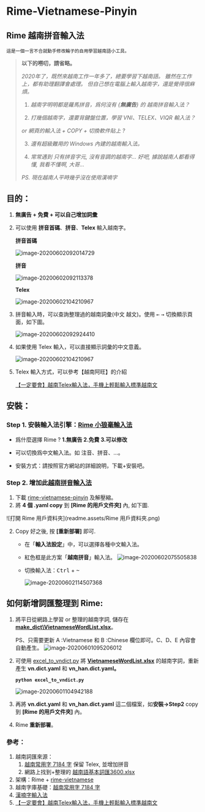 # Rime-Vietnamese-Pinyin

## Rime 越南拼音輸入法

`這是一個一言不合就動手修改輪子的自用學習越南語小工具。`

> **以下的嘮叨，請省略。**
>
> *2020年了，既然來越南工作一年多了，總要學習下越南語。*
> *雖然在工作上，都有助理翻譯會處理。*
> *但自己想在電腦上輸入越南字，還是覺得很麻煩。*
> 
>1. *越南字明明都是羅馬拼音，爲何沒有 {**無廣告**} 的 越南拼音輸入法？*
> 
>2. *打幾個越南字，還要背鍵盤位置，學習 VNI、TELEX、VIQR 輸入法？*
> 
>   *or 網頁的輸入法 + COPY + 切換軟件貼上 ?*
> 
>3. *還有超級難用的 Windows 內建的越南輸入法。*
> 
> 4. *常常遇到 只有拼音字元, 沒有音調的越南字...*
>     *好吧, 據說越南人都看得懂, 我看不懂啊, 大哥...*
> 
>*PS. 現在越南人平時幾乎沒在使用漢喃字* 

## 目的：

1. **無廣告 + 免費 + 可以自己增加詞彙**

2. 可以使用 **拼音首碼**、**拼音**、**Telex** 輸入越南字。

    **拼音首碼**

      ![image-20200602092014729](readme.assets/image-20200602092014729.png) 

    **拼音**

      ![image-20200602092113378](readme.assets/image-20200602092113378.png) 

    **Telex** 

      ![image-20200602104210967](readme.assets/image-20200602104210967.png) 

    

3. 拼音輸入時，可以查詢整理過的越南詞彙(中文 越文)。使用 <kbd>&#8592;</kbd> <kbd>&#8594;</kbd> 切換顯示頁面，如下圖。

      ![image-20200602092924410](readme.assets/image-20200602092924410.png) 

      

4. 如果使用 Telex 輸入，可以直接顯示詞彙的中文意義。

   ![image-20200602104210967](readme.assets/image-20200602104210967.png) 

   

5. Telex 輸入方式，可以參考【越南阿旺】的介紹

   [【一定要會】越南Telex輸入法，手機上輕鬆輸入標準越南文](http://chanywang.blogspot.com/2014/07/telex.html)



## 安裝：

### Step 1. 安裝輸入法引擎：[Rime 小狼毫輸入法](https://rime.im/)

- 爲什麼選擇 Rime ? **1.無廣告 2.免費 3.可以修改**

- 可以切換爲中文輸入法。如 注音、拼音、…。

- 安裝方式：請按照官方網站的詳細說明，下載+安裝吧。

  

### Step 2. 增加此[越南拼音輸入法](https://github.com/JaplinChen/rime-vietnamese-pinyin) 

1. 下載 [rime-vietnamese-pinyin](https://github.com/JaplinChen/rime-vietnamese-pinyin) 及解壓縮。
2. 將 **4 個 .yaml copy** 到 **[Rime 的用戶文件夾]** 內, 如下圖.

![打開 Rime 用戶資料夾](readme.assets/Rime 用戶資料夾.png)

2. Copy 好之後, 按 **[重新部署]** 即可.

    - 在「**輸入法設定**」中，可以選擇各種中文輸入法。
    
    - 紅色框是此方案「**越南拼音**」輸入法。
       ![image-20200602075505838](readme.assets/image-20200602075505838.png)


    - 切換輸入法：<kbd>Ctrl</kbd> + <kbd>~</kbd>
    
      ![image-20200602114507368](readme.assets/image-20200602114507368.png) 



## 如何新增詞匯整理到 Rime: 

1. 將平日從網路上學習 or 整理的越南字詞, 儲存在 **[make_dict\VietnameseWordList.xlsx](make_dict\VietnameseWordList.xlsx)**。

   PS、只需要更新 A :Vietnamese 和 B :Chinese 欄位即可。C、D、E 內容會自動產生。
   ![image-20200601095206012](readme.assets/image-20200601095206012.png)

2. 可使用 [excel_to_vndict.py](excel_to_vndict.py) 將 **[VietnameseWordList.xlsx](make_dict\VietnameseWordList.xlsx)** 的越南字詞，重新產生 **vn.dict.yaml** 和 **vn_han.dict.yaml。**

   **`python excel_to_vndict.py`**

   ![image-20200601104942188](readme.assets/image-20200601104942188.png)

3. 再將 **vn.dict.yaml** 和 **vn_han.dict.yaml** 這二個檔案，如**安裝->Step2** copy 到 **[Rime 的用戶文件夾]** 內。

4. Rime **重新部署**。

   


### 參考：

1. 越南詞匯來源：
   1. [越南常用字 7184 字](https://gist.github.com/hieuthi/1f5d80fca871f3642f61f7e3de883f3a) 保留 Telex, 並增加拼音
   2. 網路上找到+整理的 [越南語基本詞匯3600.xlsx](越南語基本詞匯3600.xlsx)
2. 架構：Rime +  [rime-vietnamese](https://github.com/gkovacs/rime-vietnamese)
3. 越南字庫基礎：[越南常用字 7184 字](https://gist.github.com/hieuthi/1f5d80fca871f3642f61f7e3de883f3a)
4. [漢喃字輸入法](https://chinese.com.vn/phan-mem-viet-chu-han-nom-weasel-hannom-mien-phi.html)
5. [【一定要會】越南Telex輸入法，手機上輕鬆輸入標準越南文](http://chanywang.blogspot.com/2014/07/telex.html)

